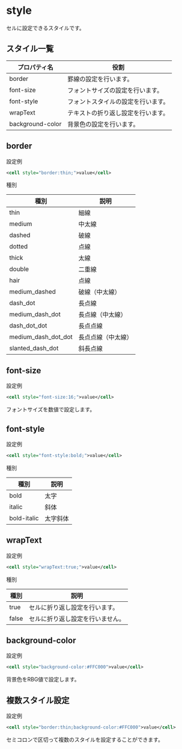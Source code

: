 # style

セルに設定できるスタイルです。

## スタイル一覧

| プロパティ名 | 役割 |
| --- | --- |
| border | 罫線の設定を行います。 |
| font-size | フォントサイズの設定を行います。|
| font-style | フォントスタイルの設定を行います。 |
| wrapText | テキストの折り返し設定を行います。 |
| background-color | 背景色の設定を行います。 |

## border

設定例

```xml
<cell style="border:thin;">value</cell>
```

種別

| 種別 | 説明 |
| --- | --- |
| thin | 細線 |
| medium | 中太線 |
| dashed | 破線 |
| dotted | 点線 |
| thick | 太線 |
| double | 二重線 |
| hair | 点線 |
| medium_dashed | 破線（中太線） |
| dash_dot | 長点線 |
| medium_dash_dot | 長点線（中太線） |
| dash_dot_dot | 長点点線 |
| medium_dash_dot_dot | 長点点線（中太線） |
| slanted_dash_dot | 斜長点線 |

## font-size

設定例

```xml
<cell style="font-size:16;">value</cell>
```

フォントサイズを数値で設定します。

## font-style

設定例

```xml
<cell style="font-style:bold;">value</cell>
```

種別

| 種別 | 説明 |
| --- | --- |
| bold | 太字 |
| italic | 斜体 |
| bold-italic | 太字斜体 |

## wrapText

設定例

```xml
<cell style="wrapText:true;">value</cell>
```

種別

| 種別 | 説明 |
| --- | --- |
| true | セルに折り返し設定を行います。 |
| false | セルに折り返し設定を行いません。 |

## background-color

設定例

```xml
<cell style="background-color:#FFC000">value</cell>
```

背景色をRBG値で設定します。

## 複数スタイル設定

設定例

```xml
<cell style="border:thin;background-color:#FFC000">value</cell>
```

セミコロンで区切って複数のスタイルを設定することができます。
